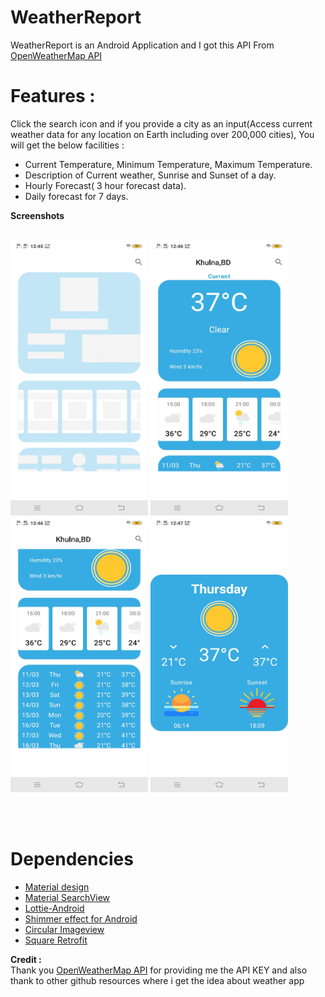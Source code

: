 # WeatherReport
WeatherReport is an Android Application and I got this API From [OpenWeatherMap API](https://openweathermap.org/)

# Features :
Click the search icon and if  you provide a city as an input(Access current weather data for any location on Earth including over 200,000 cities), You will get the below facilities :
* Current Temperature, Minimum Temperature, Maximum Temperature.
* Description of Current weather, Sunrise and Sunset of a day.
* Hourly Forecast( 3 hour forecast data).
* Daily forecast for 7 days.

**Screenshots**
<br/>
<br/>

<p>
 <img src="https://github.com/Amit-guha/Weather/blob/master/app/src/main/assets/shimereffect.jpg" width="220px" height="440px">
 <img src="https://github.com/Amit-guha/Weather/blob/master/app/src/main/assets/temperature.jpg" width="220px" height="440px">
  <img src="https://github.com/Amit-guha/Weather/blob/master/app/src/main/assets/sevendays.jpg" width="220px" height="440px">
 <img src="https://github.com/Amit-guha/Weather/blob/master/app/src/main/assets/sunrise.jpg" width="220px" height="440px">
 </p>
 
 <br/>
 <br/>
 
 # Dependencies
 * [Material design](https://material.io/develop/android)
 * [Material SearchView](https://github.com/MiguelCatalan/MaterialSearchView)
 * [Lottie-Android](https://github.com/airbnb/lottie-android)
 * [Shimmer effect for Android](https://facebook.github.io/shimmer-android/)
 * [Circular Imageview](https://github.com/hdodenhof/CircleImageView)
 * [Square Retrofit](https://square.github.io/retrofit/)

**Credit :** <br/>
  Thank you [OpenWeatherMap API](https://openweathermap.org/) for providing me the API KEY and also thank to other github resources where i get the idea about weather app
